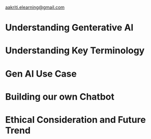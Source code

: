 aakriti.elearning@gmail.com

# Understanding Genterative AI

# Understanding Key Terminology

# Gen AI Use Case

# Building our own Chatbot

# Ethical Consideration and Future Trend